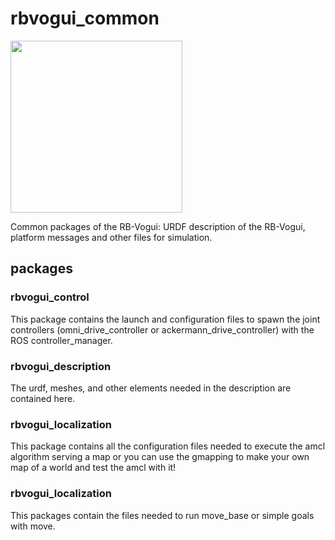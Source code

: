 # rbvogui_common

<a href="url"><img src="https://www.roscomponents.com/1206-big_default_2x/rb-vogui.jpg" height="275" width="275" ></a> 

Common packages of the RB-Vogui: URDF description of the RB-Vogui, platform messages and other files for simulation.

## packages

### rbvogui_control

This package contains the launch and configuration files to spawn the joint controllers (omni_drive_controller or ackermann_drive_controller) with the ROS controller_manager. 

### rbvogui_description

The urdf, meshes, and other elements needed in the description are contained here.

### rbvogui_localization

This package contains all the configuration files needed to execute the amcl algorithm serving a map or you can use the gmapping to make your own map of a world and test the amcl with it! 

### rbvogui_localization
This packages contain the files needed to run move_base or simple goals with move.
